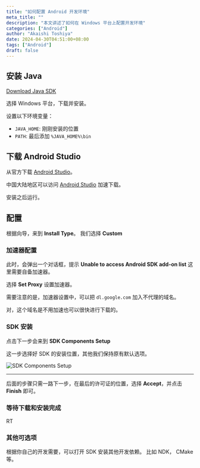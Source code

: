 ```yaml
---
title: "如何配置 Android 开发环境"
meta_title: ""
description: "本文讲述了如何在 Windows 平台上配置开发环境"
categories: ["Android"]
author: "Akaishi Toshiya"
date: 2024-04-30T04:51:00+08:00
tags: ["Android"]
draft: false
---
```


## 安装 Java

[Download Java SDK](https://www.oracle.com/java/technologies/downloads/)

选择 Windows 平台，下载并安装。

设置以下环境变量：

* `JAVA_HOME`: 刚刚安装的位置
* `PATH`: 最后添加 `%JAVA_HOME%\bin`

## 下载 Android Studio

从官方下载 [Android Studio](https://developer.android.com/studio?hl=zh-cn)。

中国大陆地区可以访问 [Android Studio](https://developer.android.google.cn/studio?hl=zh-cn) 加速下载。

安装之后运行。

## 配置

根据向导，来到 **Install Type**。
我们选择 **Custom**

### 加速器配置

此时，会弹出一个对话框，提示 **Unable to access Android SDK add-on list**
这里需要自备加速器。

选择 **Set Proxy** 设置加速器。

需要注意的是，加速器设置中，可以把 `dl.google.com` 加入不代理的域名。

对，这个域名是不用加速也可以很快进行下载的。

### SDK 安装

点击下一步会来到 **SDK Components Setup**

这一步选择好 SDK 的安装位置，其他我们保持原有默认选项。

![SDK Components Setup](../images/sdk-components-dialogue.jpg)

-----

后面的步骤只需一路下一步，在最后的许可证的位置，选择 **Accept**，并点击 **Finish** 即可。

### 等待下载和安装完成

RT

### 其他可选项

根据你自己的开发需要，可以打开 SDK 安装其他开发依赖。
比如 NDK， CMake 等。
